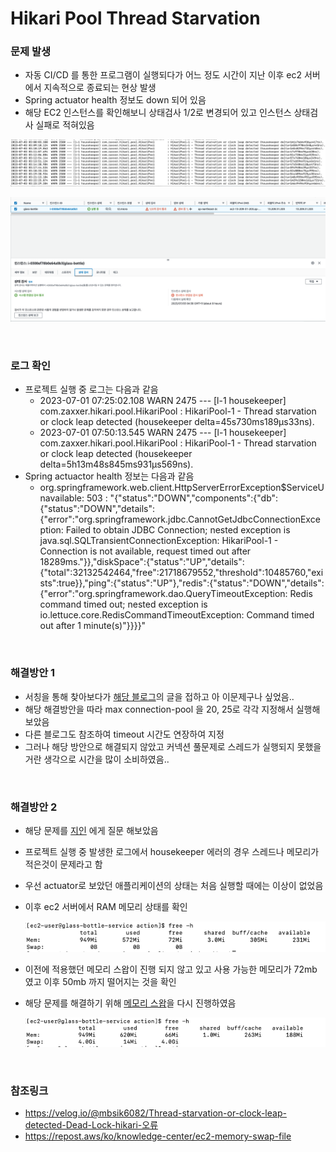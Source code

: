 # Hikari Pool Thread Starvation

### 문제 발생
- 자동 CI/CD 를 통한 프로그램이 실행되다가 어느 정도 시간이 지난 이후 ec2 서버에서 지속적으로 종료되는 현상 발생
- Spring actuator health 정보도 down 되어 있음
- 해당 EC2 인스턴스를 확인해보니 상태검사 1/2로 변경되어 있고 인스턴스 상태검사 실패로 적혀있음

![Thread Starvation2](img/thread-starvation2.png)

![Thread Starvation](img/thread-starvation.png)

<br>

### 로그 확인
- 프로젝트 실행 중 로그는 다음과 같음
    - 2023-07-01 07:25:02.108  WARN 2475 --- [l-1 housekeeper] com.zaxxer.hikari.pool.HikariPool        : HikariPool-1 - Thread starvation or clock leap detected (housekeeper delta=45s730ms189µs33ns).
    - 2023-07-01 07:50:13.545  WARN 2475 --- [l-1 housekeeper] com.zaxxer.hikari.pool.HikariPool        : HikariPool-1 - Thread starvation or clock leap detected (housekeeper delta=5h13m48s845ms931µs569ns).
- Spring actuactor health 정보는 다음과 같음
    - org.springframework.web.client.HttpServerErrorException$ServiceUnavailable: 503 : "{"status":"DOWN","components":{"db":{"status":"DOWN","details":{"error":"org.springframework.jdbc.CannotGetJdbcConnectionException: Failed to obtain JDBC Connection; nested exception is java.sql.SQLTransientConnectionException: HikariPool-1 - Connection is not available, request timed out after 18289ms."}},"diskSpace":{"status":"UP","details":{"total":32132542464,"free":21718679552,"threshold":10485760,"exists":true}},"ping":{"status":"UP"},"redis":{"status":"DOWN","details":{"error":"org.springframework.dao.QueryTimeoutException: Redis command timed out; nested exception is io.lettuce.core.RedisCommandTimeoutException: Command timed out after 1 minute(s)"}}}}"

<br>

### 해결방안 1
- 서칭을 통해 찾아보다가 [해당 블로그](https://velog.io/@mbsik6082/Thread-starvation-or-clock-leap-detected-Dead-Lock-hikari-오류)의 글을 접하고 아 이문제구나 싶었음..
- 해당 해결방안을 따라 max connection-pool 을 20, 25로 각각 지정해서 실행해 보았음
- 다른 블로그도 참조하여 timeout 시간도 연장하여 지정
- 그러나 해당 방안으로 해결되지 않았고 커넥션 풀문제로 스레드가 실행되지 못했을 거란 생각으로 시간을 많이 소비하였음..

<br>

### 해결방안 2
- 해당 문제를 [지인](https://github.com/DongGeon0908) 에게 질문 해보았음
- 프로젝트 실행 중 발생한 로그에서 housekeeper 에러의 경우 스레드나 메모리가 적은것이 문제라고 함
- 우선 actuator로 보았던 애플리케이션의 상태는 처음 실행할 때에는 이상이 없었음
- 이후 ec2 서버에서 RAM 메모리 상태를 확인

    ![ec2 RAM memory](img/ec2_RAM_memory.png)

- 이전에 적용했던 메모리 스왑이 진행 되지 않고 있고 사용 가능한 메모리가 72mb 였고 이후 50mb 까지 떨어지는 것을 확인
- 해당 문제를 해결하기 위해 [메모리 스왑](https://github.com/InJun2/TIL/blob/main/Stack/Error/EC2_Memory_Shortage.md)을 다시 진행하였음

    ![ec2 RAM memory2](img/ec2_RAM_memory2.png)

<br>

### 참조링크
- https://velog.io/@mbsik6082/Thread-starvation-or-clock-leap-detected-Dead-Lock-hikari-오류
- https://repost.aws/ko/knowledge-center/ec2-memory-swap-file